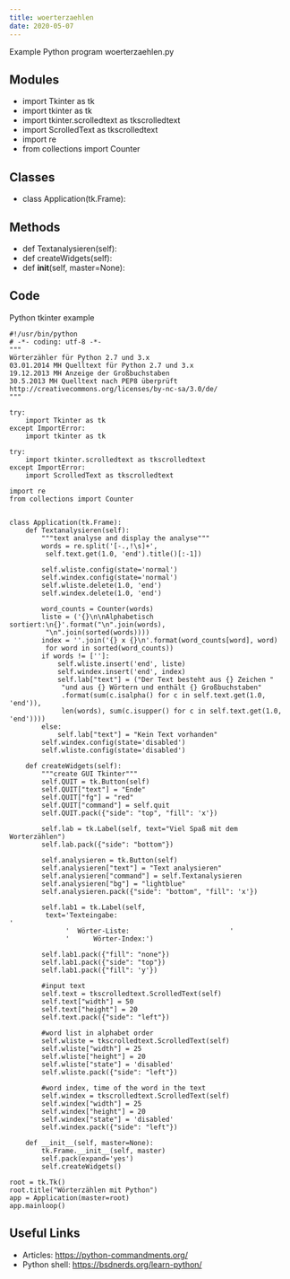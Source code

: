```yaml
---
title: woerterzaehlen
date: 2020-05-07
---
```

Example Python program woerterzaehlen.py

## Modules

* import Tkinter as tk
* import tkinter as tk
* import tkinter.scrolledtext as tkscrolledtext
* import ScrolledText as tkscrolledtext
* import re
* from collections import Counter

## Classes

* class Application(tk.Frame):

## Methods

* def Textanalysieren(self):
* def createWidgets(self):
* def __init__(self, master=None):

## Code

Python tkinter example

    #!/usr/bin/python
    # -*- coding: utf-8 -*-
    """
    Wörterzähler für Python 2.7 und 3.x
    03.01.2014 MH Quelltext für Python 2.7 und 3.x
    19.12.2013 MH Anzeige der Großbuchstaben
    30.5.2013 MH Quelltext nach PEP8 überprüft
    http://creativecommons.org/licenses/by-nc-sa/3.0/de/
    """
    
    try:
        import Tkinter as tk
    except ImportError:
        import tkinter as tk
    
    try:
        import tkinter.scrolledtext as tkscrolledtext
    except ImportError:
        import ScrolledText as tkscrolledtext
    
    import re
    from collections import Counter
    
    
    class Application(tk.Frame):
        def Textanalysieren(self):
            """text analyse and display the analyse"""
            words = re.split('[-.,!\s]+',
             self.text.get(1.0, 'end').title()[:-1])
    
            self.wliste.config(state='normal')
            self.windex.config(state='normal')
            self.wliste.delete(1.0, 'end')
            self.windex.delete(1.0, 'end')
    
            word_counts = Counter(words)
            liste = ('{}\n\nAlphabetisch sortiert:\n{}'.format("\n".join(words),
             "\n".join(sorted(words))))
            index = ''.join('{} x {}\n'.format(word_counts[word], word)
             for word in sorted(word_counts))
            if words != ['']:
                self.wliste.insert('end', liste)
                self.windex.insert('end', index)
                self.lab["text"] = ("Der Text besteht aus {} Zeichen "
                 "und aus {} Wörtern und enthält {} Großbuchstaben"
                 .format(sum(c.isalpha() for c in self.text.get(1.0, 'end')),
                 len(words), sum(c.isupper() for c in self.text.get(1.0, 'end'))))
            else:
                self.lab["text"] = "Kein Text vorhanden"
            self.windex.config(state='disabled')
            self.wliste.config(state='disabled')
    
        def createWidgets(self):
            """create GUI Tkinter"""
            self.QUIT = tk.Button(self)
            self.QUIT["text"] = "Ende"
            self.QUIT["fg"] = "red"
            self.QUIT["command"] = self.quit
            self.QUIT.pack({"side": "top", "fill": 'x'})
    
            self.lab = tk.Label(self, text="Viel Spaß mit dem Worterzählen")
            self.lab.pack({"side": "bottom"})
    
            self.analysieren = tk.Button(self)
            self.analysieren["text"] = "Text analysieren"
            self.analysieren["command"] = self.Textanalysieren
            self.analysieren["bg"] = "lightblue"
            self.analysieren.pack({"side": "bottom", "fill": 'x'})
    
            self.lab1 = tk.Label(self,
             text='Texteingabe:                                                   '
                  '  Wörter-Liste:                         '
                  '      Wörter-Index:')
    
            self.lab1.pack({"fill": "none"})
            self.lab1.pack({"side": "top"})
            self.lab1.pack({"fill": 'y'})
    
            #input text
            self.text = tkscrolledtext.ScrolledText(self)
            self.text["width"] = 50
            self.text["height"] = 20
            self.text.pack({"side": "left"})
    
            #word list in alphabet order
            self.wliste = tkscrolledtext.ScrolledText(self)
            self.wliste["width"] = 25
            self.wliste["height"] = 20
            self.wliste["state"] = 'disabled'
            self.wliste.pack({"side": "left"})
    
            #word index, time of the word in the text
            self.windex = tkscrolledtext.ScrolledText(self)
            self.windex["width"] = 25
            self.windex["height"] = 20
            self.windex["state"] = 'disabled'
            self.windex.pack({"side": "left"})
    
        def __init__(self, master=None):
            tk.Frame.__init__(self, master)
            self.pack(expand='yes')
            self.createWidgets()
    
    root = tk.Tk()
    root.title("Wörterzählen mit Python")
    app = Application(master=root)
    app.mainloop()
    

## Useful Links

- Articles: https://python-commandments.org/
- Python shell: https://bsdnerds.org/learn-python/
